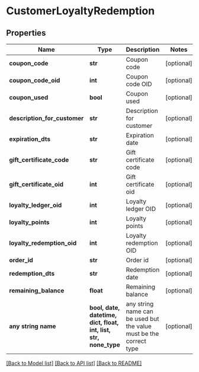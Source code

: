 # CustomerLoyaltyRedemption


## Properties
Name | Type | Description | Notes
------------ | ------------- | ------------- | -------------
**coupon_code** | **str** | Coupon code | [optional] 
**coupon_code_oid** | **int** | Coupon code OID | [optional] 
**coupon_used** | **bool** | Coupon used | [optional] 
**description_for_customer** | **str** | Description for customer | [optional] 
**expiration_dts** | **str** | Expiration date | [optional] 
**gift_certificate_code** | **str** | Gift certificate code | [optional] 
**gift_certificate_oid** | **int** | Gift certificate oid | [optional] 
**loyalty_ledger_oid** | **int** | Loyalty ledger OID | [optional] 
**loyalty_points** | **int** | Loyalty points | [optional] 
**loyalty_redemption_oid** | **int** | Loyalty redemption OID | [optional] 
**order_id** | **str** | Order id | [optional] 
**redemption_dts** | **str** | Redemption date | [optional] 
**remaining_balance** | **float** | Remaining balance | [optional] 
**any string name** | **bool, date, datetime, dict, float, int, list, str, none_type** | any string name can be used but the value must be the correct type | [optional]

[[Back to Model list]](../README.md#documentation-for-models) [[Back to API list]](../README.md#documentation-for-api-endpoints) [[Back to README]](../README.md)


